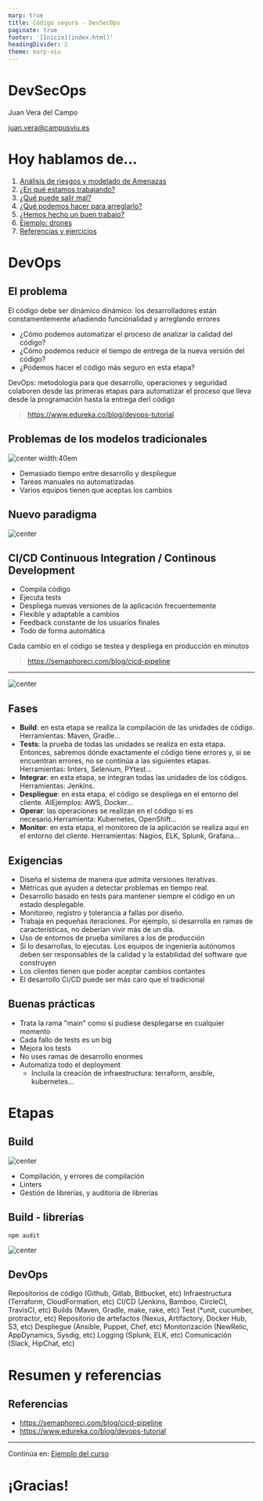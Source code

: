```yaml
---
marp: true
title: Código seguro - DevSecOps
paginate: true
footer: '[Inicio](index.html)'
headingDivider: 2
theme: marp-viu
---
```


<style>
    /* You can add custom style here. VSCode supports this.
    Other editor might need these custom code in
    the YAML header: section: | */
</style>

# DevSecOps
<!-- _class: first-slide -->

Juan Vera del Campo

<juan.vera@campusviu.es>

# Hoy hablamos de...
<!-- _class: cool-list toc -->

1. [Análisis de riesgos y modelado de Amenazas](#3)
1. [¿En qué estamos trabajando?](#10)
1. [¿Qué puede salir mal?](#24)
1. [¿Qué podemos hacer para arreglarlo?](#39)
1. [¿Hemos hecho un buen trabajo?](#48)
1. [Ejemplo: drones](#53)
1. [Referencias y ejercicios](#56)

# DevOps
<!-- _class: lead -->

## El problema

El código debe ser dinámico dinámico: los desarrolladores están constamentemente añadiendo funcionalidad y arreglando errores

- ¿Cómo podemos automatizar el proceso de analizar la calidad del código?
- ¿Cómo podemos reducir el tiempo de entrega de la nueva versión del código?
- ¿Podemos hacer el código más seguro en esta etapa?

DevOps: metodología para que desarrollo, operaciones y seguridad colaboren desde las primeras etapas para automatizar el proceso que lleva desde la programación hasta la entrega derl código

> https://www.edureka.co/blog/devops-tutorial


## Problemas de los modelos tradicionales

![center width:40em](images/devops/WaterFall-Model-Challenges-DevOps-Tutorial-Edureka-4.png)

- Demasiado tiempo entre desarrollo y despliegue
- Tareas manuales no automatizadas
- Varios equipos tienen que aceptas los cambios

## Nuevo paradigma

![center](images/devops/cicd-pipeline-introduction-1024x422-1.jpg)

## CI/CD Continuous Integration / Continous Development
<!-- _class: with-success -->

- Compila código
- Ejecuta tests
- Despliega nuevas versiones de la aplicación frecuentemente
- Flexible y adaptable a cambios
- Feedback constante de los usuarios finales
- Todo de forma automática

Cada cambio en el código se testea y despliega en producción en minutos

> https://semaphoreci.com/blog/cicd-pipeline

---

![center](images/devops/digiwiseacademy-devops.jpeg)

## Fases

- **Build**: en esta etapa se realiza la compilación de las unidades de código. Herramientas: Maven, Gradle...
- **Tests**: la prueba de todas las unidades se realiza en esta etapa. Entonces, sabremos dónde exactamente el código tiene errores y, si se encuentran errores, no se continúa a las siguientes etapas. Herramientas: linters, Selenium, PYtest...
- **Integrar**: en esta etapa, se integran todas las unidades de los códigos. Herramientas: Jenkins.
- **Despliegue**: en esta etapa, el código se despliega en el entorno del cliente. AlEjemplos: AWS, Docker...
- **Operar**: las operaciones se realizan en el código si es necesario.Herramienta: Kubernetes, OpenShift...
- **Monitor**: en esta etapa, el monitoreo de la aplicación se realiza aquí en el entorno del cliente. Herramientas: Nagios, ELK, Splunk, Grafana...

## Exigencias

- Diseña el sistema de manera que admita versiones iterativas.
- Métricas que ayuden a detectar problemas en tiempo real.
- Desarrollo basado en tests para mantener siempre el código en un estado desplegable.
- Monitoreo, registro y tolerancia a fallas por diseño.
- Trabaja en pequeñas iteraciones. Por ejemplo, si desarrolla en ramas de características, no deberían vivir más de un día.
- Uso de entornos de prueba similares a los de producción
- Si lo desarrollas, lo ejecutas. Los equipos de ingeniería autónomos deben ser responsables de la calidad y la estabilidad del software que construyen
- Los clientes tienen que poder aceptar cambios contantes
- El desarrollo Ci/CD puede ser más caro que el tradicional

## Buenas prácticas

- Trata la rama "main" como si pudiese desplegarse en cualquier momento
- Cada fallo de tests es un big
- Mejora los tests
- No uses ramas de desarrollo enormes
- Automatiza todo el deployment
    - Incluila la creación de infraestructura: terraform, ansible, kubernetes...

# Etapas
<!-- _class: lead -->

## Build

![center](images/devops/cicd-simple-1024x241.png)

- Compilación, y errores de compilación
- Linters
- Gestión de librerías, y auditoría de librerías

## Build - librerías

`npm audit`

 

![center](images/devops/cicd-containers-1024x225.png)

## DevOps

Repositorios de código (Github, Gitlab, Bitbucket, etc)
Infraestructura (Terraform, CloudFormation, etc)
CI/CD (Jenkins, Bamboo, CircleCI, TravisCI, etc)
Builds (Maven, Gradle, make, rake, etc)
Test (*unit, cucumber, protractor, etc)
Repositorio de artefactos (Nexus, Artifactory, Docker Hub,
S3, etc)
Despliegue (Ansible, Puppet, Chef, etc)
Monitorización (NewRelic, AppDynamics, Sysdig, etc)
Logging (Splunk, ELK, etc)
Comunicación (Slack, HipChat, etc)

# Resumen y referencias

## Referencias

- https://semaphoreci.com/blog/cicd-pipeline
- https://www.edureka.co/blog/devops-tutorial

---
<!-- _class: center -->

Continúa en: [Ejemplo del curso](07-ejemplo.html)

# ¡Gracias!
<!-- _class: last-slide --> 
